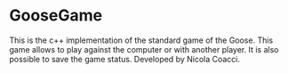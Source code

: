 # GooseGame
This is the c++ implementation of the standard game of the Goose. This game allows to play against the computer or with another player. It is also possible to save the game status. Developed by Nicola Coacci.
